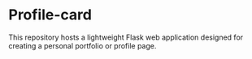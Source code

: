 # Profile-card
This repository hosts a lightweight Flask web application designed for creating a personal portfolio or profile page.
